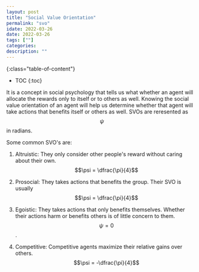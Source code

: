 ```yaml
---
layout: post
title: "Social Value Orientation"
permalink: "svo"
idate: 2022-03-26
date: 2022-03-26
tags: [""]
categories:
description: ""
---
```


{:class="table-of-content"}
* TOC 
{:toc}

It is a concept in social psychology that tells us what whether an agent will
allocate the rewards only to itself or to others as well. Knowing the social value
orientation of an agent will help us determine whether that agent will take
actions that benefits itself or others as well. SVOs are reresented as $$\psi$$
in radians.

Some common SVO's are:
1. Altruistic: They only consider other people's reward without caring about
   their own. $$\psi = \dfrac{\pi}{4}$$

2. Prosocial: They takes actions that benefits the group. Their SVO is usually
   $$\psi = \dfrac{\pi}{4}$$

3. Egoistic: They takes actions that only benefits themselves. Whether their
   actions harm or benefits others is of little concern to them. $$\psi =  0$$.

4. Competitive: Competitive agents maximize their relative gains over others.
   $$\psi = -\dfrac{\pi}{4}$$

